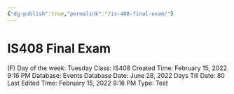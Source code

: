 ```yaml
---
{"dg-publish":true,"permalink":"/is-408-final-exam/"}
---
```


# IS408 Final Exam

(F) Day of the week: Tuesday
Class: IS408
Created Time: February 15, 2022 9:16 PM
Database: Events Database
Date: June 28, 2022
Days Till Date: 80
Last Edited Time: February 15, 2022 9:16 PM
Type: Test